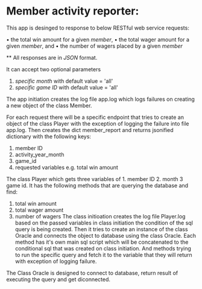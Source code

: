 # Member activity reporter:

This app is desinged to response to below RESTful web service requests: 

• the total win amount for a given *member*,
• the total wager amount for a given *member*, and
• the number of wagers placed by a given *member*

** All responses are in *JSON* format.

It can accept two optional parameters 
1. *specific month* with default value = 'all'
2. *specific game ID* with default value = 'all'

The app initiation creates the log file app.log which logs failures on creating a new object of the class Member.

For each request there will be a specific endpoint that tries to create an object of the
class Player with the exception of logging the failure into file app.log. Then creates the dict member_report
and returns jsonified dictionary with the following keys:
1. member ID
2. activity_year_month
3. game_id
4. requested variables e.g. total win amount


The class Player which gets three variables of 1. member ID 2. month 3 game id. 
It has the following methods that are querying the database and find:
1. total win amount 
2. total wager amount 
3. number of wagers
The class initioation creates the log file Player.log based on the passed variables in class
initiation the condition of the sql query is being created. Then it tries to create an instance of
the class Oracle and connects the object to database using the class Oracle.
Each method has it's own main sql script which will be concatenated to the
conditional sql that was created on class initiation. And methods trying to
run the specific query and fetch it to the variable that they will return
with exception of logging failure.

The Class Oracle is designed to connect to database, return result of executing the query and get diconnected.
 